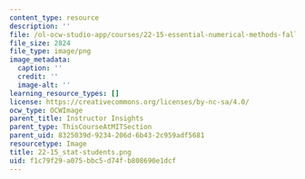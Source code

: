 ```yaml
---
content_type: resource
description: ''
file: /ol-ocw-studio-app/courses/22-15-essential-numerical-methods-fall-2014/f1c79f29a075bbc5d74fb808690e1dcf_22-15_stat-students.png
file_size: 2824
file_type: image/png
image_metadata:
  caption: ''
  credit: ''
  image-alt: ''
learning_resource_types: []
license: https://creativecommons.org/licenses/by-nc-sa/4.0/
ocw_type: OCWImage
parent_title: Instructor Insights
parent_type: ThisCourseAtMITSection
parent_uid: 8325039d-9234-206d-6b43-2c959adf5681
resourcetype: Image
title: 22-15_stat-students.png
uid: f1c79f29-a075-bbc5-d74f-b808690e1dcf
---
```

